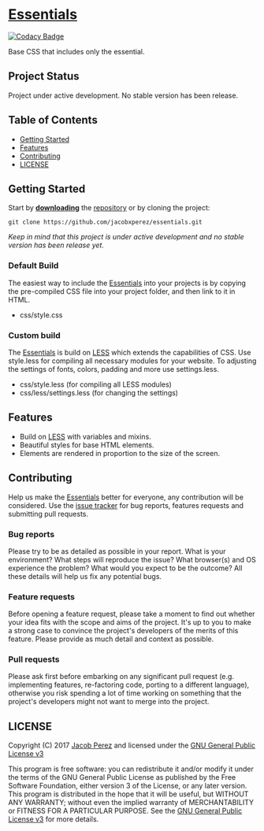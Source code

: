 # [Essentials](https://jacobxperez.github.io/essentials/)

[![Codacy Badge](https://api.codacy.com/project/badge/Grade/5a11194dbf3f4b99a99ef47b92211bd9)](https://www.codacy.com/app/jacobxperez/essentials?utm_source=github.com&utm_medium=referral&utm_content=jacobxperez/essentials&utm_campaign=badger)

Base CSS that includes only the essential.

## Project Status

Project under active development. No stable version has been release.

## Table of Contents

* [Getting Started](#getting-started)
* [Features](#features)
* [Contributing](#contributing)
* [LICENSE](#license)

## Getting Started

Start by **[downloading](https://github.com/jacobxperez/essentials/archive/master.zip)** the [repository](https://github.com/jacobxperez/essentials) or by cloning the project:

	git clone https://github.com/jacobxperez/essentials.git

*Keep in mind that this project is under active development and no stable version has been release yet.*

### Default Build

The easiest way to include the [Essentials](https://jacobxperez.github.io/essentials/) into your projects is by copying the pre-compiled CSS file into your project folder, and then link to it in HTML.

* css/style.css

### Custom build

The [Essentials](https://jacobxperez.github.io/essentials/) is build on [LESS](http://lesscss.org/) which extends the capabilities of CSS. Use style.less for compiling all necessary modules for your website. To adjusting the settings of fonts, colors, padding and more use settings.less.

* css/style.less (for compiling all LESS modules)
* css/less/settings.less (for changing the settings)

## Features

* Build on [LESS](http://lesscss.org/) with variables and mixins.
* Beautiful styles for base HTML elements.
* Elements are rendered in proportion to the size of the screen.

## Contributing

Help us make the [Essentials](https://jacobxperez.github.io/essentials/) better for everyone, any contribution will be considered. Use the [issue tracker](https://github.com/jacobxperez/essentials/issues) for bug reports, features requests and submitting pull requests.

### Bug reports

Please try to be as detailed as possible in your report. What is your environment? What steps will reproduce the issue? What browser(s) and OS experience the problem? What would you expect to be the outcome? All these details will help us fix any potential bugs.

### Feature requests

Before opening a feature request, please take a moment to find out whether your idea fits with the scope and aims of the project. It's up to you to make a strong case to convince the project's developers of the merits of this feature. Please provide as much detail and context as possible.

### Pull requests

Please ask first before embarking on any significant pull request (e.g. implementing features, re-factoring code, porting to a different language), otherwise you risk spending a lot of time working on something that the project's developers might not want to merge into the project.

## LICENSE

Copyright (C) 2017 [Jacob Perez](https://github.com/jacobxperez) and licensed under the [GNU General Public License v3](https://www.gnu.org/licenses/gpl-3.0.html)

This program is free software: you can redistribute it and/or modify
it under the terms of the GNU General Public License as published by
the Free Software Foundation, either version 3 of the License, or
any later version. This program is distributed in the hope that it will be useful,
but WITHOUT ANY WARRANTY; without even the implied warranty of
MERCHANTABILITY or FITNESS FOR A PARTICULAR PURPOSE. See the
[GNU General Public License v3](https://www.gnu.org/licenses/gpl-3.0.html) for more details.